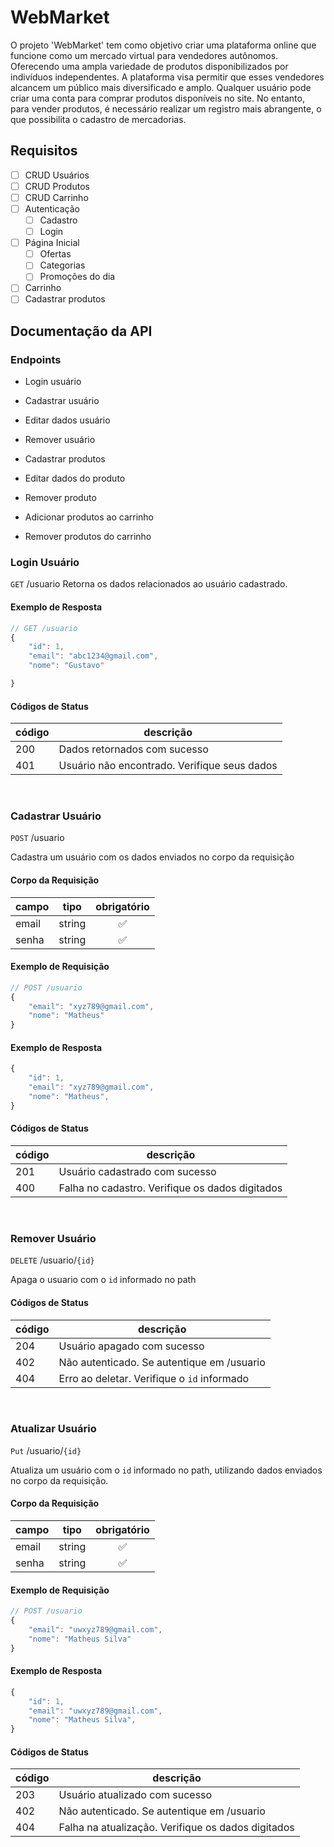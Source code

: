 # WebMarket

   O projeto 'WebMarket' tem como objetivo criar uma plataforma online que funcione como um mercado virtual para vendedores autônomos. Oferecendo uma ampla variedade de produtos disponibilizados por indivíduos independentes. A plataforma visa permitir que esses vendedores alcancem um público mais diversificado e amplo. 
    Qualquer usuário pode criar uma conta para comprar produtos disponíveis no site. No entanto, para vender produtos, é necessário realizar um registro mais abrangente, o que possibilita o cadastro de mercadorias.

## Requisitos

- [ ] CRUD Usuários
- [ ] CRUD Produtos
- [ ] CRUD Carrinho
- [ ] Autenticação
    - [ ] Cadastro
    - [ ] Login
- [ ] Página Inicial
    - [ ] Ofertas
    - [ ] Categorias
    - [ ] Promoções do dia
- [ ] Carrinho
- [ ] Cadastrar produtos

## Documentação da API

### Endpoints

- Login usuário
- Cadastrar usuário
- Editar dados usuário
- Remover usuário

- Cadastrar produtos
- Editar dados do produto
- Remover produto

- Adicionar produtos ao carrinho
- Remover produtos do carrinho

### Login Usuário

`GET` /usuario
Retorna os dados relacionados ao usuário cadastrado.

#### Exemplo de Resposta

```js
// GET /usuario
{
    "id": 1,
    "email": "abc1234@gmail.com",
    "nome": "Gustavo"

}
```

#### Códigos de Status

|código|descrição
|------|---------
|200| Dados retornados com sucesso
|401| Usuário não encontrado. Verifique seus dados
<br>

### Cadastrar Usuário

`POST` /usuario

Cadastra um usuário com os dados enviados no corpo da requisição

#### Corpo da Requisição
|campo|tipo|obrigatório
|-----|----|:-----------:
|email|string|✅
|senha|string|✅

#### Exemplo de Requisição

```js
// POST /usuario
{
    "email": "xyz789@gmail.com",
    "nome": "Matheus"
}
```

#### Exemplo de Resposta

```js
{
    "id": 1,
    "email": "xyz789@gmail.com",
    "nome": "Matheus",
}
```
#### Códigos de Status

|código|descrição
|------|---------
|201| Usuário cadastrado com sucesso
|400| Falha no cadastro. Verifique os dados digitados
<br>

### Remover Usuário

`DELETE` /usuario/`{id}`

Apaga o usuario com o `id` informado no path

#### Códigos de Status

|código|descrição
|------|---------
|204| Usuário apagado com sucesso
|402| Não autenticado. Se autentique em /usuario
|404| Erro ao deletar. Verifique o `id` informado
<br>

### Atualizar Usuário

`Put` /usuario/`{id}`

Atualiza um usuário com o `id` informado no path, utilizando dados enviados no corpo da requisição.

#### Corpo da Requisição
|campo|tipo|obrigatório
|-----|----|:-----------:
|email|string|✅
|senha|string|✅

#### Exemplo de Requisição

```js
// POST /usuario
{
    "email": "uwxyz789@gmail.com",
    "nome": "Matheus Silva"
}
```

#### Exemplo de Resposta

```js
{
    "id": 1,
    "email": "uwxyz789@gmail.com",
    "nome": "Matheus Silva",
}
```
#### Códigos de Status

|código|descrição
|------|---------
|203| Usuário atualizado com sucesso
|402| Não autenticado. Se autentique em /usuario
|404| Falha na atualização. Verifique os dados digitados
